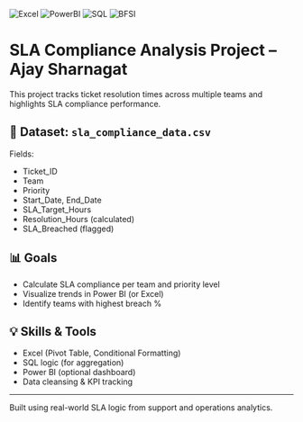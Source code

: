 ![Excel](https://img.shields.io/badge/Excel-SLA%20Analysis-green)
![PowerBI](https://img.shields.io/badge/PowerBI-Visualization-orange)
![SQL](https://img.shields.io/badge/SQL-KPI%20Logic-yellow)
![BFSI](https://img.shields.io/badge/Domain-Operations-blueviolet)


# SLA Compliance Analysis Project – Ajay Sharnagat

This project tracks ticket resolution times across multiple teams and highlights SLA compliance performance.

## 📂 Dataset: `sla_compliance_data.csv`

Fields:
- Ticket_ID
- Team
- Priority
- Start_Date, End_Date
- SLA_Target_Hours
- Resolution_Hours (calculated)
- SLA_Breached (flagged)

## 📊 Goals
- Calculate SLA compliance per team and priority level
- Visualize trends in Power BI (or Excel)
- Identify teams with highest breach %

## 💡 Skills & Tools
- Excel (Pivot Table, Conditional Formatting)
- SQL logic (for aggregation)
- Power BI (optional dashboard)
- Data cleansing & KPI tracking

---

Built using real-world SLA logic from support and operations analytics.
